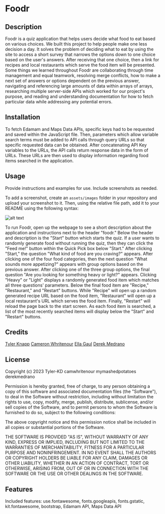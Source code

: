 # Foodr

## Description

Foodr is a quiz application that helps users decide what food to eat based on various choices.  We built this project to help people make one less decision a day.  It solves the problem of deciding what to eat by using the site to access a short survey that narrows the options down to one choice based on the user's answers.  After receiving that one choice, then a link for recipes and local restaurants which serve the food item will be presented.  Some things we learned throughout Foodr are collaborating through time management and equal teamwork, resolving merge conflicts, how to make a next set of answers or options dependent on the previous answer, navigating and referencing large amounts of data within arrays of arrays, researching multiple server-side APIs which worked for our project's purpose, and reading and understanding documentation for how to fetch particular data while addressing any potential errors.

## Installation

To fetch Edamam and Maps Data APIs, specific keys had to be requested and saved within the JavaScript file.  Then, parameters which allow variable search terms must be added to API calls through query URLs so that specific requested data can be obtained.  After concatenating API Key variables to the URLs, the API calls return response data in the form of URLs.  These URLs are then used to display information regarding food items searched in the application.       

## Usage

Provide instructions and examples for use. Include screenshots as needed.

To add a screenshot, create an `assets/images` folder in your repository and upload your screenshot to it. Then, using the relative file path, add it to your README using the following syntax:

![alt text](assets/images/screenshot.png)

To run Foodr, open up the webpage to see a short description about the application and instructions next to the header "foodr."  Below the header and description is the "Start" button which starts the quiz.  If a user wants to randomly generate food without running the quiz, then they can click the "Feed me!" button within the Quick Pick box below "Start."  After clicking "Start," the question "What kind of food are you craving?" appears.  After clicking one of the four food categories, then the next question "What sounds more appetizing?" appears with group options based on the previous answer.  After clicking one of the three group options, the final question "Are you looking for something heavy or light?" appears.  Clicking "Heavy" or "Light" displays a randomly generated food item which matches all three questions' parameters.  Below the final food item are "Recipe," "Restaurant," and "Restart" buttons.  While "Recipe" will open up a random generated recipe URL based on the food item, "Restaurant" will open up a local restaurant's URL which serves the food item.  Finally, "Restart" will reload the page back to the start screen.  As each food item is searched, a list of the most recently searched items will display below the "Start" and "Restart" buttons.  

## Credits

[Tyler Knapp](https://github.com/Tyler-KD)
[Cameron Whritenour](https://github.com/camwhritenour)
[Ella Gaul](https://github.com/mymashedpotatoes)
[Derek Medrano](https://github.com/derekmedrano)

## License

Copyright (c) 2023 Tyler-KD camwhritenour mymashedpotatoes derekmedrano

Permission is hereby granted, free of charge, to any person obtaining a copy of this software and associated documentation files (the "Software"), to deal in the Software without restriction, including without limitation the rights to use, copy, modify, merge, publish, distribute, sublicense, and/or sell copies of the Software, and to permit persons to whom the Software is furnished to do so, subject to the following conditions:

The above copyright notice and this permission notice shall be included in all copies or substantial portions of the Software.

THE SOFTWARE IS PROVIDED "AS IS", WITHOUT WARRANTY OF ANY KIND, EXPRESS OR IMPLIED, INCLUDING BUT NOT LIMITED TO THE WARRANTIES OF MERCHANTABILITY, FITNESS FOR A PARTICULAR PURPOSE AND NONINFRINGEMENT. IN NO EVENT SHALL THE AUTHORS OR COPYRIGHT HOLDERS BE LIABLE FOR ANY CLAIM, DAMAGES OR OTHER LIABILITY, WHETHER IN AN ACTION OF CONTRACT, TORT OR OTHERWISE, ARISING FROM, OUT OF OR IN CONNECTION WITH THE SOFTWARE OR THE USE OR OTHER DEALINGS IN THE SOFTWARE.

## Features

Included features: use.fontawesome, fonts.googleapis, fonts.gstatic, kit.fontawesome, bootstrap, Edamam API, Maps Data API